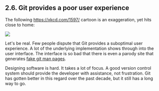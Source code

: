 ## 2\.6\. Git provides a poor user experience


The following <https://xkcd.com/1597/> cartoon is an
exaggeration, yet hits close to home:




![](https://www.fossil-scm.org/fossil/doc/trunk/www/xkcd-git.gif)


Let's be real. Few people dispute that Git provides
a suboptimal user experience. A lot of
the underlying implementation shows through into the user
interface. The interface is so bad that there is even a
parody site that generates
[fake git man pages](https://git-man-page-generator.lokaltog.net/).



Designing software is hard. It takes a lot of focus.
A good version control system should provide the developer with
assistance, not frustration. Git has gotten better in this
regard over the past decade, but it still has a long way to go.




